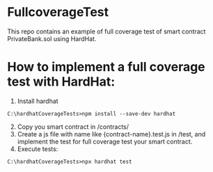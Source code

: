 # FullcoverageTest
This repo contains an example of full coverage test of smart contract PrivateBank.sol using HardHat.

# How to implement a full coverage test with HardHat:
1. Install hardhat

`C:\hardhatCoverageTests>npm install --save-dev hardhat `

2. Copy you smart contract in /contracts/
3. Create a js file with name like {contract-name}.test.js in /test, and implement the test for full coverage test your smart contract.
4. Execute tests:

`C:\hardhatCoverageTests>npx hardhat test`


